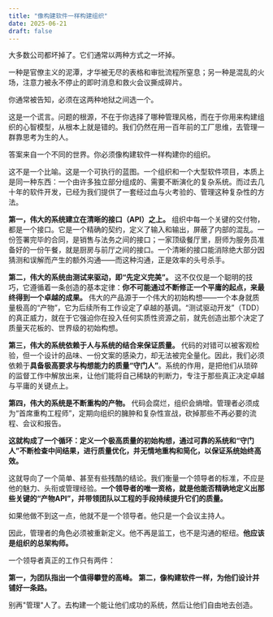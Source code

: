 ```yaml
---
title: "像构建软件一样构建组织"
date: 2025-06-21
draft: false
--- 
```


大多数公司都坏掉了。它们通常以两种方式之一坏掉。

一种是官僚主义的泥潭，才华被无尽的表格和审批流程所窒息；另一种是混乱的火场，注意力被永不停止的即时消息和救火会议撕成碎片。

你通常被告知，必须在这两种地狱之间选一个。

这是一个谎言。问题的根源，不在于你选择了哪种管理风格，而在于你用来构建组织的心智模型，从根本上就是错的。我们仍然在用一百年前的工厂思维，去管理一群靠思考为生的人。

答案来自一个不同的世界。你必须像构建软件一样构建你的组织。

这不是一个比喻。这是一个可执行的蓝图。一个组织和一个大型软件项目，本质上是同一种东西：一个由许多独立部分组成的、需要不断演化的复杂系统。而过去几十年的软件开发，已经为我们提供了一套经过血与火考验的、管理这种复杂性的方法。

**第一，伟大的系统建立在清晰的接口（API）之上。**
组织中每一个关键的交付物，都是一个接口。它是一个精确的契约，定义了输入和输出，屏蔽了内部的混乱。一份签署完毕的合同，是销售与法务之间的接口；一家顶级餐厅里，厨师为服务员准备好的一份午餐，就是厨房与前厅之间的接口。一个清晰的接口能消除绝大部分因猜测和误解而产生的额外沟通——而这种沟通，正是效率的头号杀手。

**第二，伟大的系统由测试来驱动，即“先定义完美”。**
这不仅仅是一个聪明的技巧，它遵循着一条创造的基本定律：**你不可能通过不断修正一个平庸的起点，来最终得到一个卓越的成果。** 伟大的产品源于一个伟大的初始构想——一个本身就质量极高的“产物”，它为后续所有工作设定了卓越的基调。“测试驱动开发”（TDD）的真正威力，就在于它强迫你在投入任何实质性资源之前，就先创造出那个决定了质量天花板的、世界级的初始构想。

**第三，伟大的系统依赖于人与系统的结合来保证质量。**
代码的对错可以被客观检验，但一个设计的品味、一份文案的感染力，却无法被完全量化。因此，我们必须依赖于**具备极高要求与构想能力的质量“守门人”**。系统的作用，是把他们从琐碎的监督工作中解放出来，让他们能将自己稀缺的判断力，专注于那些真正决定卓越与平庸的关键点上。

**第四，伟大的系统是不断重构的产物。**
代码会腐烂，组织会熵增。管理者必须成为“首席重构工程师”，定期向组织的臃肿和复杂性宣战，砍掉那些不再必要的流程、会议和报告。

**这就构成了一个循环：定义一个极高质量的初始构想，通过可靠的系统和“守门人”不断检查中间结果，进行质量优化，并无情地重构和简化，以保证系统始终高效。**

这就导向了一个简单、甚至有些残酷的结论。我们衡量一个领导者的标准，不应是他的魅力、头衔或管理经验。**一个领导者的唯一资格，就是他能否精确地定义出那些关键的“产物API”，并带领团队以工程的手段持续提升它们的质量。**

如果他做不到这一点，他就不是一个领导者。他只是一个会议主持人。

因此，管理者的角色必须被重新定义。他不再是监工，也不是沟通的枢纽。**他应该是组织的总架构师。**

一个领导者真正的工作只有两件：

**第一，为团队指出一个值得攀登的高峰。**
**第二，像构建软件一样，为他们设计并铺好一条路。**

别再"管理"人了。去构建一个能让他们成功的系统，然后让他们自由地去创造。